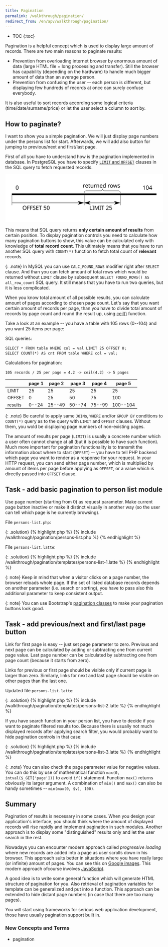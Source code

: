 ```yaml
---
title: Pagination
permalink: /walkthrough/pagination/
redirect_from: /en/apv/walkthrough/pagination/
---
```


* TOC
{:toc}

Pagination is a helpful concept which is used to display large amount of records. There are two main reasons
to paginate results:

- Prevention from overloading internet browser by enormous amount of data (large HTML file = long processing
  and transfer). Still the browser has capability (depending on the hardware) to handle much bigger amount
  of data than an average person.
- Prevention from confusing the user -- each person is different, but displaying few hundreds of records
  at once can surely confuse everybody.

It is also useful to sort records according some logical criteria (time/date/surname/price) or let the user
select a column to sort by.

## How to paginate?
I want to show you a simple pagination. We will just display page numbers under the persons list for start.
Afterwards, we will add also button for jumping to previous/next and first/last page.

First of all you have to understand how is the pagination implemented in database. In PostgreSQL you have to
specify [`LIMIT` and `OFFSET`](/articles/sql-aggregation/#pagination) clauses in the SQL query
to fetch requested records.

![Limit and offset](offset-limit.svg)

This means that SQL query returns **only certain amount of results** from certain position. To display
pagination controls you need to calculate how many pagination buttons to show, this value can be calculated
only with knowledge of **total record count**. This ultimately means that you have to run another SQL query
with `COUNT(*)` function to fetch total count of **relevant** records.

{: .note}
In MySQL you can use `CALC_FOUND_ROWS` modifier right after `SELECT` clause. And than you can fetch
amount of total rows which would be returned without `LIMIT` clause by subsequent `SELECT FOUND_ROWS()
AS all_row_count` SQL query. It still means that you have to run two queries, but it is less complicated.

When you know total amount of all possible results, you can calculate amount of pages according to
chosen page count. Let's say that you want certain amount of records per page, than you have to divide
total amount of records by page count and round the result up, using [ceil()](http://php.net/manual/en/function.ceil.php)
function.

Take a look at an example -- you have a table with 105 rows (0--104) and you want 25 items per page:

SQL queries:

    SELECT * FROM table WHERE col = val LIMIT 25 OFFSET 0;
    SELECT COUNT(*) AS cnt FROM table WHERE col = val;

Calculations for pagination:

    105 records / 25 per page = 4.2 -> ceil(4.2) -> 5 pages


|       |page 1|page 2|page 3|page 4|page 5  |
|-------|------|------|------|------|--------|
|LIMIT  |25    |25    |25    |25    |25      |
|OFFSET |0     |25    |50    |75    |100     |
|results|0--24 |25--49|50--74|75--99|100--104|

{: .note}
Be careful to apply same `JOIN`s, `WHERE` and/or `GROUP BY` conditions to `COUNT(*)` query as to the
query with `LIMIT` and `OFFSET` clauses. Without them, you wold be displaying page numbers of
non-existing pages.

The amount of results per page (`LIMIT`) is usually a concrete number which a user often cannot change
at all (but it is possible to have such function). Much more important for pagination functionality is
to transmit the information about where to start (`OFFSET`) -- you have to tell PHP backend which page
you want to render as a response for your request. In your HTTP request, you can send either page number,
which is multiplied by amount of items per page before applying as `OFFSET`, or a value which is directly
passed into `OFFSET` clause.

## Task - add basic pagination to person list module
Use page number (starting from 0) as request parameter. Make current page button inactive or make it
distinct visually in another way (so the user can tell which page is he currently browsing).

File `persons-list.php`:

{: .solution}
{% highlight php %}
{% include /walkthrough/pagination/persons-list.php %}
{% endhighlight %}

File `persons-list.latte`:

{: .solution}
{% highlight php %}
{% include /walkthrough/pagination/templates/persons-list-1.latte %}
{% endhighlight %}

{: note}
Keep in mind that when a visitor clicks on a page number, the browser reloads whole page. If the set of
listed database records depends on another parameter (i.e. search or sorting), you have to pass also
this additional parameter to keep consistent output.

{: note}
You can use Bootstrap's [pagination classes](http://getbootstrap.com/components/#pagination) to make
your pagination buttons look good.

## Task - add previous/next and first/last page button
Link for first page is easy -- just set page parameter to zero. Previous and next page can be calculated
by adding or subtracting one from current page value. Last page number can be calculated by subtracting
one from page count (because it starts from zero).

Links for previous or first page should be visible only if current page is larger than zero. Similarly, links
for next and last page should be visible on other pages than the last one.

Updated file `persons-list.latte`:

{: .solution}
{% highlight php %}
{% include /walkthrough/pagination/templates/persons-list-2.latte %}
{% endhighlight %}

If you have search function in your person list, you have to decide if you want to paginate filtered results
too. Because there is usually not much displayed records after applying search filter, you would probably
want to hide pagination controls in that case:

{: .solution}
{% highlight php %}
{% include /walkthrough/pagination/templates/persons-list-3.latte %}
{% endhighlight %}

{: .note}
You can also check the page parameter value for negative values. You can do this by use of mathematical
function `max(0, intval($_GET['page']))` to avoid `if()` statement. Function `max()` returns obviously its
larger argument. A combination of `min()` and `max()` can also be handy sometimes -- `min(max(0, $v), 100)`.

## Summary
Pagination of results is necessary in some cases. When you design your application's interface, you
should think where the amount of displayed records will rise rapidly and implement pagination in
such modules. Another approach is to display some "distinguished" results only and let the user
search in the rest.

Nowadays you can encounter modern approach called *progressive loading* where new records are added into
a page as user scrolls down in his browser. This approach suits better in situations where you have
really large (or infinite) amount of pages. You can see this on [Google images](https://images.google.com?q=cat).
This modern approach ofcourse involves [JavaScript](/walkthrough/javascript).

A good idea is to write some general function which will generate HTML structure of pagination for you.
Also retrieval of pagination variables for template can be generalized and put into a function.
This approach can be extended to hide distant page numbers (in case that there are too many pages).

You will start using frameworks for serious web application development, those have usually pagination
support built in.

### New Concepts and Terms
- pagination